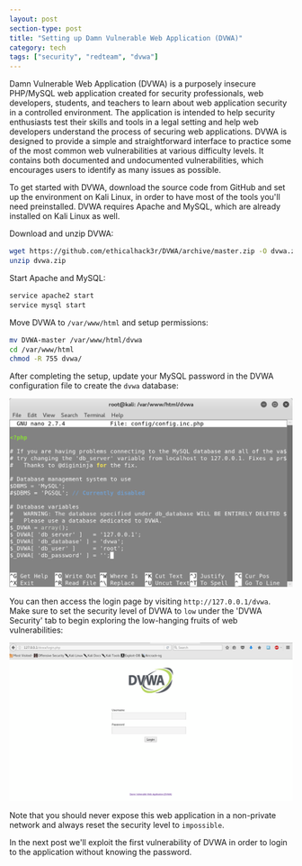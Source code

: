 ```yaml
---
layout: post
section-type: post
title: "Setting up Damn Vulnerable Web Application (DVWA)"
category: tech
tags: ["security", "redteam", "dvwa"]
---
```


Damn Vulnerable Web Application (DVWA) is a purposely insecure PHP/MySQL web
application created for security professionals, web developers, students, and
teachers to learn about web application security in a controlled environment.
The application is intended to help security enthusiasts test their skills and
tools in a legal setting and help web developers understand the process of
securing web applications. DVWA is designed to provide a simple and
straightforward interface to practice some of the most common web
vulnerabilities at various difficulty levels. It contains both documented and
undocumented vulnerabilities, which encourages users to identify as many issues
as possible.

To get started with DVWA, download the source code from GitHub and set up the
environment on Kali Linux, in order to have most of the tools you'll need
preinstalled. DVWA requires Apache and MySQL, which are already installed on
Kali Linux as well.

Download and unzip DVWA:

```bash
wget https://github.com/ethicalhack3r/DVWA/archive/master.zip -O dvwa.zip
unzip dvwa.zip
```

Start Apache and MySQL:

```bash
service apache2 start
service mysql start
```

Move DVWA to `/var/www/html` and setup permissions:

```bash
mv DVWA-master /var/www/html/dvwa
cd /var/www/html
chmod -R 755 dvwa/
```

After completing the setup, update your MySQL password in the DVWA configuration
file to create the `dvwa` database:

![setup](/img/posts/dvwa/dvwa.png)

You can then access the login page by visiting `http://127.0.0.1/dvwa`. Make
sure to set the security level of DVWA to `low` under the 'DVWA Security' tab to
begin exploring the low-hanging fruits of web vulnerabilities:

![login](/img/posts/dvwa/login.png)

Note that you should never expose this web application in a non-private network
and always reset the security level to `impossible`.

In the next post we'll exploit the first vulnerability of DVWA in order to login
to the application without knowing the password.
